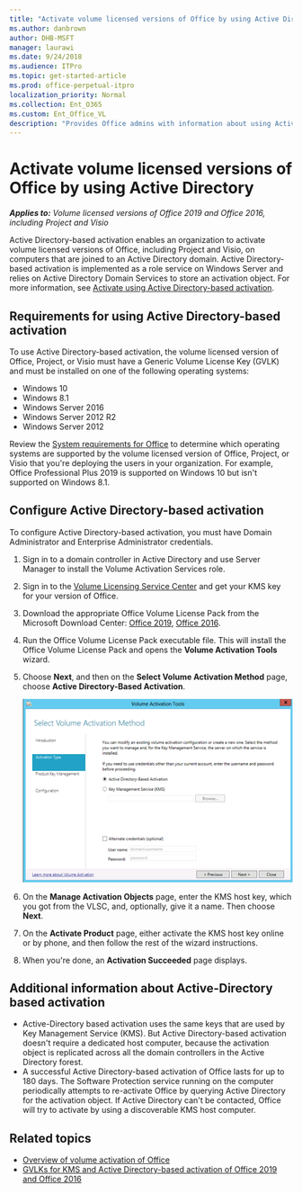 ```yaml
---
title: "Activate volume licensed versions of Office by using Active Directory"
ms.author: danbrown
author: DHB-MSFT
manager: laurawi
ms.date: 9/24/2018
ms.audience: ITPro
ms.topic: get-started-article
ms.prod: office-perpetual-itpro
localization_priority: Normal
ms.collection: Ent_O365
ms.custom: Ent_Office_VL
description: "Provides Office admins with information about using Active Directory to activate volume licensed versions of Office 2019 and Office 2016, including Project and Visio."
---
```


# Activate volume licensed versions of Office by using Active Directory

***Applies to:*** *Volume licensed versions of Office 2019 and Office 2016, including Project and Visio*
  
Active Directory-based activation enables an organization to activate volume licensed versions of Office, including Project and Visio, on computers that are joined to an Active Directory domain. Active Directory-based activation is implemented as a role service on Windows Server and relies on Active Directory Domain Services to store an activation object. For more information, see [Activate using Active Directory-based activation](https://docs.microsoft.com/windows/deployment/volume-activation/activate-using-active-directory-based-activation-client).


## Requirements for using Active Directory-based activation

To use Active Directory-based activation, the volume licensed version of Office, Project, or Visio must have a Generic Volume License Key (GVLK) and must be installed on one of the following operating systems:

- Windows 10
- Windows 8.1
- Windows Server 2016
- Windows Server 2012 R2
- Windows Server 2012  
    
Review the [System requirements for Office](https://products.office.com/office-system-requirements) to determine which operating systems are supported by the volume licensed version of Office, Project, or Visio that you're deploying the users in your organization. For example, Office Professional Plus 2019 is supported on Windows 10 but isn't supported on Windows 8.1.


## Configure Active Directory-based activation

To configure Active Directory-based activation, you must have Domain Administrator and Enterprise Administrator credentials.

1. Sign in to a domain controller in Active Directory and use Server Manager to install the Volume Activation Services role.
2. Sign in to the [Volume Licensing Service Center](https://www.microsoft.com/licensing/servicecenter/default.aspx) and get your KMS key for your version of Office.
3. Download the appropriate Office Volume License Pack from the Microsoft Download Center: [Office 2019](http://www.microsoft.com/downloads/details.aspx?FamilyID=878fef7e-3f4d-4d22-a423-f447c0f5bfdd), [Office 2016](https://www.microsoft.com/download/details.aspx?id=49164).
4. Run the Office Volume License Pack executable file. This will install the Office Volume License Pack and opens the **Volume Activation Tools** wizard.
5. Choose **Next**, and then on the **Select Volume Activation Method** page, choose **Active Directory-Based Activation**.
    
     ![Manage Activations Objects page](../images/473b8652-0fc8-4903-abb3-41cd3c5d45ce.png)
  
6. On the **Manage Activation Objects** page, enter the KMS host key, which you got from the VLSC, and, optionally, give it a name. Then choose **Next**.
7. On the **Activate Product** page, either activate the KMS host key online or by phone, and then follow the rest of the wizard instructions.
8. When you're done, an **Activation Succeeded** page displays. 


## Additional information about Active-Directory based activation

- Active-Directory based activation uses the same keys that are used by Key Management Service (KMS). But Active Directory-based activation doesn't require a dedicated host computer, because the activation object is replicated across all the domain controllers in the Active Directory forest.
- A successful Active Directory-based activation of Office lasts for up to 180 days. The Software Protection service running on the computer periodically attempts to re-activate Office by querying Active Directory for the activation object. If Active Directory can't be contacted, Office will try to activate by using a discoverable KMS host computer. 

    
## Related topics

- [Overview of volume activation of Office](plan-volume-activation-of-office.md)
- [GVLKs for KMS and Active Directory-based activation of Office 2019 and Office 2016](gvlks.md)
 
